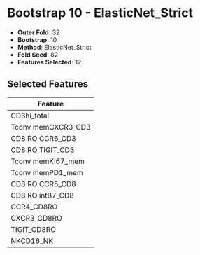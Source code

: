 # Bootstrap 10 - ElasticNet_Strict

- **Outer Fold**: 32
- **Bootstrap**: 10
- **Method**: ElasticNet_Strict
- **Fold Seed**: 82
- **Features Selected**: 12

## Selected Features

| Feature |
|---------|
| CD3hi_total |
| Tconv memCXCR3_CD3 |
| CD8 RO CCR6_CD3 |
| CD8 RO TIGIT_CD3 |
| Tconv memKi67_mem |
| Tconv memPD1_mem |
| CD8 RO CCR5_CD8 |
| CD8 RO intB7_CD8 |
| CCR4_CD8RO |
| CXCR3_CD8RO |
| TIGIT_CD8RO |
| NKCD16_NK |
